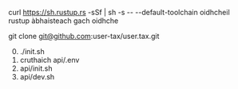 curl https://sh.rustup.rs -sSf | sh -s -- --default-toolchain oidhcheil<br>rustup àbhaisteach gach oidhche

git clone git@github.com:user-tax/user.tax.git

0. ./init.sh
1. cruthaich api/.env
2. api/init.sh
3. api/dev.sh
